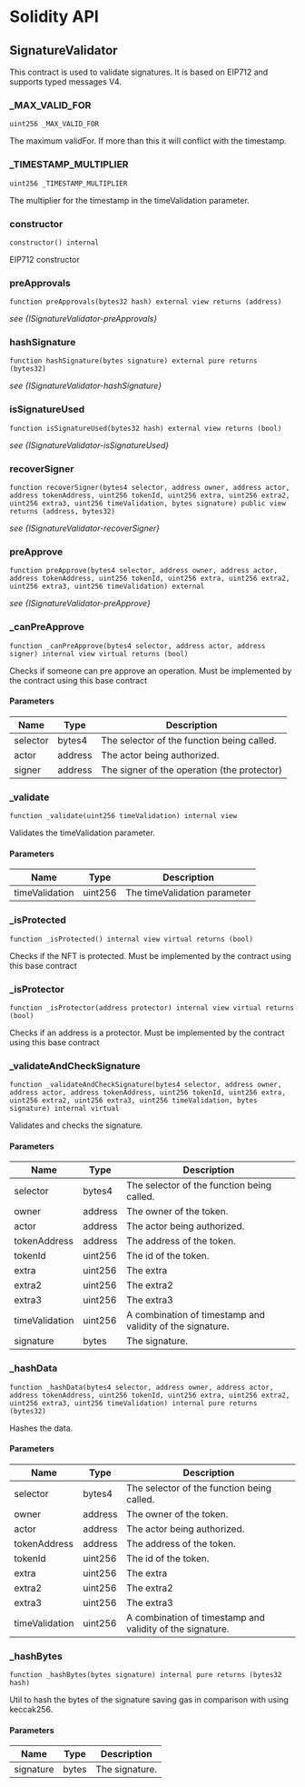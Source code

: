 # Solidity API

## SignatureValidator

This contract is used to validate signatures.
It is based on EIP712 and supports typed messages V4.

### _MAX_VALID_FOR

```solidity
uint256 _MAX_VALID_FOR
```

The maximum validFor. If more than this it will conflict with the timestamp.

### _TIMESTAMP_MULTIPLIER

```solidity
uint256 _TIMESTAMP_MULTIPLIER
```

The multiplier for the timestamp in the timeValidation parameter.

### constructor

```solidity
constructor() internal
```

EIP712 constructor

### preApprovals

```solidity
function preApprovals(bytes32 hash) external view returns (address)
```

_see {ISignatureValidator-preApprovals}_

### hashSignature

```solidity
function hashSignature(bytes signature) external pure returns (bytes32)
```

_see {ISignatureValidator-hashSignature}_

### isSignatureUsed

```solidity
function isSignatureUsed(bytes32 hash) external view returns (bool)
```

_see {ISignatureValidator-isSignatureUsed}_

### recoverSigner

```solidity
function recoverSigner(bytes4 selector, address owner, address actor, address tokenAddress, uint256 tokenId, uint256 extra, uint256 extra2, uint256 extra3, uint256 timeValidation, bytes signature) public view returns (address, bytes32)
```

_see {ISignatureValidator-recoverSigner}_

### preApprove

```solidity
function preApprove(bytes4 selector, address owner, address actor, address tokenAddress, uint256 tokenId, uint256 extra, uint256 extra2, uint256 extra3, uint256 timeValidation) external
```

_see {ISignatureValidator-preApprove}_

### _canPreApprove

```solidity
function _canPreApprove(bytes4 selector, address actor, address signer) internal view virtual returns (bool)
```

Checks if someone can pre approve an operation.
Must be implemented by the contract using this base contract

#### Parameters

| Name | Type | Description |
| ---- | ---- | ----------- |
| selector | bytes4 | The selector of the function being called. |
| actor | address | The actor being authorized. |
| signer | address | The signer of the operation (the protector) |

### _validate

```solidity
function _validate(uint256 timeValidation) internal view
```

Validates the timeValidation parameter.

#### Parameters

| Name | Type | Description |
| ---- | ---- | ----------- |
| timeValidation | uint256 | The timeValidation parameter |

### _isProtected

```solidity
function _isProtected() internal view virtual returns (bool)
```

Checks if the NFT is protected.
Must be implemented by the contract using this base contract

### _isProtector

```solidity
function _isProtector(address protector) internal view virtual returns (bool)
```

Checks if an address is a protector.
Must be implemented by the contract using this base contract

### _validateAndCheckSignature

```solidity
function _validateAndCheckSignature(bytes4 selector, address owner, address actor, address tokenAddress, uint256 tokenId, uint256 extra, uint256 extra2, uint256 extra3, uint256 timeValidation, bytes signature) internal virtual
```

Validates and checks the signature.

#### Parameters

| Name | Type | Description |
| ---- | ---- | ----------- |
| selector | bytes4 | The selector of the function being called. |
| owner | address | The owner of the token. |
| actor | address | The actor being authorized. |
| tokenAddress | address | The address of the token. |
| tokenId | uint256 | The id of the token. |
| extra | uint256 | The extra |
| extra2 | uint256 | The extra2 |
| extra3 | uint256 | The extra3 |
| timeValidation | uint256 | A combination of timestamp and validity of the signature. |
| signature | bytes | The signature. |

### _hashData

```solidity
function _hashData(bytes4 selector, address owner, address actor, address tokenAddress, uint256 tokenId, uint256 extra, uint256 extra2, uint256 extra3, uint256 timeValidation) internal pure returns (bytes32)
```

Hashes the data.

#### Parameters

| Name | Type | Description |
| ---- | ---- | ----------- |
| selector | bytes4 | The selector of the function being called. |
| owner | address | The owner of the token. |
| actor | address | The actor being authorized. |
| tokenAddress | address | The address of the token. |
| tokenId | uint256 | The id of the token. |
| extra | uint256 | The extra |
| extra2 | uint256 | The extra2 |
| extra3 | uint256 | The extra3 |
| timeValidation | uint256 | A combination of timestamp and validity of the signature. |

### _hashBytes

```solidity
function _hashBytes(bytes signature) internal pure returns (bytes32 hash)
```

Util to hash the bytes of the signature saving gas in comparison with using keccak256.

#### Parameters

| Name | Type | Description |
| ---- | ---- | ----------- |
| signature | bytes | The signature. |

